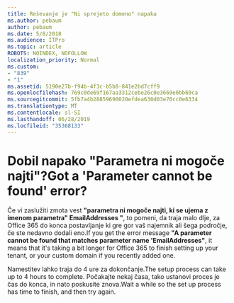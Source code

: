 ```yaml
---
title: Reševanje je "Ni sprejeto domeno" napaka
ms.author: pebaum
author: pebaum
ms.date: 5/8/2018
ms.audience: ITPro
ms.topic: article
ROBOTS: NOINDEX, NOFOLLOW
localization_priority: Normal
ms.custom:
- "839"
- "1"
ms.assetid: 5190e27b-f94b-4f3c-b5b8-841e2bd7cff9
ms.openlocfilehash: 769c0de69f167aa3312cebe26c0e3669e6bb69ca
ms.sourcegitcommit: 5fb7a4b28859690020efdea630d03e70cc0e6334
ms.translationtype: MT
ms.contentlocale: sl-SI
ms.lasthandoff: 06/28/2019
ms.locfileid: "35368133"
---
```

# <a name="got-a-parameter-cannot-be-found-error"></a><span data-ttu-id="c8b1d-102">Dobil napako "Parametra ni mogoče najti"?</span><span class="sxs-lookup"><span data-stu-id="c8b1d-102">Got a 'Parameter cannot be found' error?</span></span>

<span data-ttu-id="c8b1d-103">Če vi zaslužiti zmota vest **"parametra ni mogoče najti, ki se ujema z imenom parametra" EmailAddresses "**, to pomeni, da traja malo dlje, za Office 365 do konca postavljanje ki gre gor vaš najemnik ali šega področje, če ste nedavno dodali eno.</span><span class="sxs-lookup"><span data-stu-id="c8b1d-103">If you get the error message **"A parameter cannot be found that matches parameter name 'EmailAddresses"**, it means that it's taking a bit longer for Office 365 to finish setting up your tenant, or your custom domain if you recently added one.</span></span>
  
<span data-ttu-id="c8b1d-104">Namestitev lahko traja do 4 ure za dokončanje.</span><span class="sxs-lookup"><span data-stu-id="c8b1d-104">The setup process can take up to 4 hours to complete.</span></span> <span data-ttu-id="c8b1d-105">Počakajte nekaj časa, tako ustanovi proces je čas do konca, in nato poskusite znova.</span><span class="sxs-lookup"><span data-stu-id="c8b1d-105">Wait a while so the set up process has time to finish, and then try again.</span></span>
  